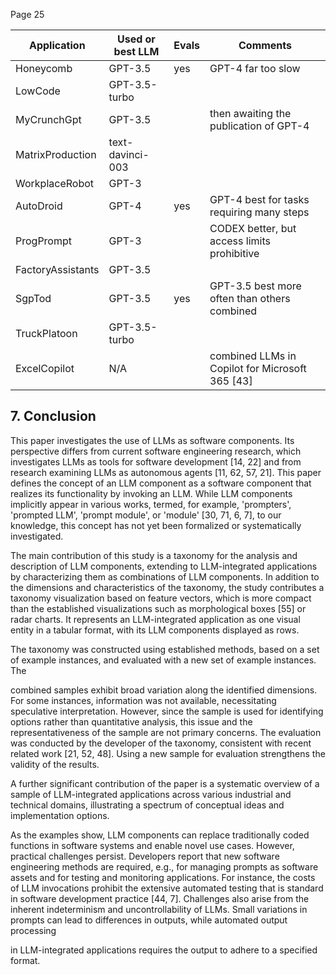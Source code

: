 Page 25

| Application       | Used or best LLM   | Evals   | Comments                                        |
|-------------------|--------------------|---------|-------------------------------------------------|
| Honeycomb         | GPT-3.5            | yes     | GPT-4 far too slow                              |
| LowCode           | GPT-3.5-turbo      |         |                                                 |
| MyCrunchGpt       | GPT-3.5            |         | then awaiting the publication of GPT-4          |
| MatrixProduction  | text-davinci-003   |         |                                                 |
| WorkplaceRobot    | GPT-3              |         |                                                 |
| AutoDroid         | GPT-4              | yes     | GPT-4 best for tasks requiring many steps       |
| ProgPrompt        | GPT-3              |         | CODEX better, but access limits prohibitive     |
| FactoryAssistants | GPT-3.5            |         |                                                 |
| SgpTod            | GPT-3.5            | yes     | GPT-3.5 best more often than others combined    |
| TruckPlatoon      | GPT-3.5-turbo      |         |                                                 |
| ExcelCopilot      | N/A                |         | combined LLMs in Copilot for Microsoft 365 [43] |

## 7. Conclusion

This paper investigates the use of LLMs as software components. Its perspective differs from current software engineering research, which investigates LLMs as tools for software development [14, 22] and from research examining LLMs as autonomous agents [11, 62, 57, 21]. This paper defines the concept of an LLM component as a software component that realizes its functionality by invoking an LLM. While LLM components implicitly appear in various works, termed, for example, 'prompters', 'prompted LLM', 'prompt module', or 'module' [30, 71, 6, 7], to our knowledge, this concept has not yet been formalized or systematically investigated.

The main contribution of this study is a taxonomy for the analysis and description of LLM components, extending to LLM-integrated applications by characterizing them as combinations of LLM components. In addition to the dimensions and characteristics of the taxonomy, the study contributes a taxonomy visualization based on feature vectors, which is more compact than the established visualizations such as morphological boxes [55] or radar charts. It represents an LLM-integrated application as one visual entity in a tabular format, with its LLM components displayed as rows.

The taxonomy was constructed using established methods, based on a set of example instances, and evaluated with a new set of example instances. The

combined samples exhibit broad variation along the identified dimensions. For some instances, information was not available, necessitating speculative interpretation. However, since the sample is used for identifying options rather than quantitative analysis, this issue and the representativeness of the sample are not primary concerns. The evaluation was conducted by the developer of the taxonomy, consistent with recent related work [21, 52, 48]. Using a new sample for evaluation strengthens the validity of the results.

A further significant contribution of the paper is a systematic overview of a sample of LLM-integrated applications across various industrial and technical domains, illustrating a spectrum of conceptual ideas and implementation options.

As the examples show, LLM components can replace traditionally coded functions in software systems and enable novel use cases. However, practical challenges persist. Developers report that new software engineering methods are required, e.g., for managing prompts as software assets and for testing and monitoring applications. For instance, the costs of LLM invocations prohibit the extensive automated testing that is standard in software development practice [44, 7]. Challenges also arise from the inherent indeterminism and uncontrollability of LLMs. Small variations in prompts can lead to differences in outputs, while automated output processing

in LLM-integrated applications requires the output to adhere to a specified format.